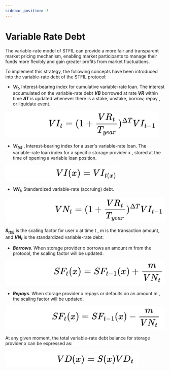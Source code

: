 ```yaml
---
sidebar_position: 3
---
```


# Variable Rate Debt

The variable-rate model of STFIL can provide a more fair and transparent market pricing
mechanism, enabling market participants to manage their funds more flexibly and gain greater
profits from market fluctuations.   

To implement this strategy, the following concepts have been introduced into the
variable-rate debt of the STFIL protocol:

* _**VI<sub>t</sub>**_, Interest-bearing index for cumulative variable-rate loan.
The interest accumulated on the variable-rate debt _**VB**_ borrowed at rate _**VR**_ within time _**∆T**_
is updated whenever there is a stake, unstake, borrow, repay , or liquidate event.

![](V1.png)

* _**VI<sub>(x)</sub>**_ , Interest-bearing index for a user's variable-rate loan.
The variable-rate loan index for a specific storage provider x , stored at the time of opening
 a variable loan position.

![](V2.png)

* _**VN<sub>t</sub>**_, Standardized variable-rate (accruing) debt.

![](V3.png)

_**S<sub>t(x)</sub>**_ is the scaling factor for user x at time t , m is the transaction amount, and _**VN<sub>t</sub>**_ is the
standardized variable-rate debt:  
* _**Borrows**_. When storage provider x borrows an amount m from the protocol, the scaling factor will be updated.

![](V4.png)

* _**Repays**_. When storage provider x repays or defaults on an amount m , the scaling factor will be updated.

![](V5.png)

At any given moment, the total variable-rate debt balance for storage provider x can be
expressed as: 

![](V6.png)